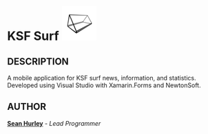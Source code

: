# KSF Surf ![alt text](https://github.com/hurleysd/KSF_Surf/blob/master/KSF_Surf.iOS/Assets.xcassets/AppIcon.appiconset/Icon80.png "Title App Icon")

## DESCRIPTION
A mobile application for KSF surf news, information, and statistics. Developed using Visual Studio with Xamarin.Forms and NewtonSoft.

## AUTHOR
**[Sean Hurley](https://www.linkedin.com/in/sean-hurley-a147bb1a0/)** - *Lead Programmer* 
